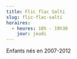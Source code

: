 ```yaml
---
title: Flic flac Salti
slug: flic-flac-salti
horaires:
  - heures: 18h - 19h30
    jour: jeudi
---
```

Enfants nés en 2007-2012
